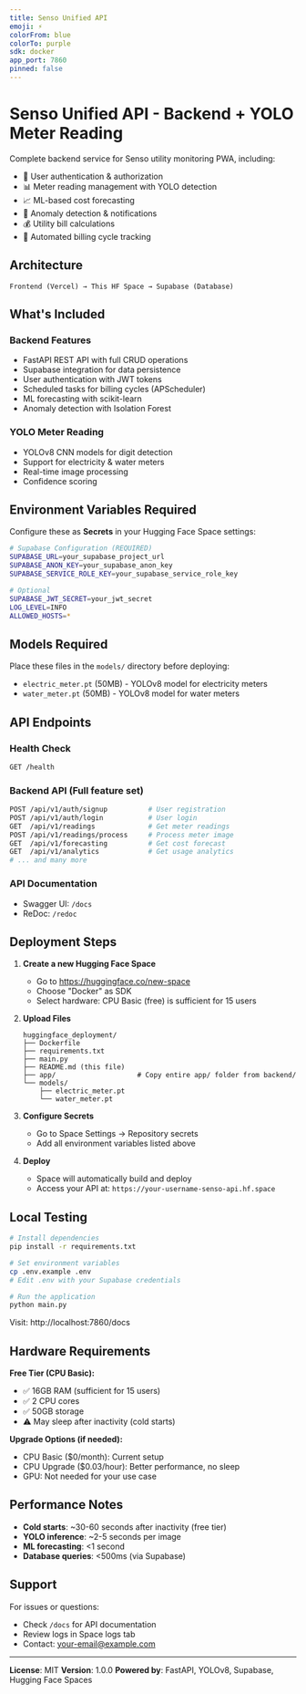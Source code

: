 ```yaml
---
title: Senso Unified API
emoji: ⚡
colorFrom: blue
colorTo: purple
sdk: docker
app_port: 7860
pinned: false
---
```


# Senso Unified API - Backend + YOLO Meter Reading

Complete backend service for Senso utility monitoring PWA, including:
- 🔐 User authentication & authorization
- 📊 Meter reading management with YOLO detection
- 📈 ML-based cost forecasting
- 🔔 Anomaly detection & notifications
- 💰 Utility bill calculations
- 📅 Automated billing cycle tracking

## Architecture

```
Frontend (Vercel) → This HF Space → Supabase (Database)
```

## What's Included

### Backend Features
- FastAPI REST API with full CRUD operations
- Supabase integration for data persistence
- User authentication with JWT tokens
- Scheduled tasks for billing cycles (APScheduler)
- ML forecasting with scikit-learn
- Anomaly detection with Isolation Forest

### YOLO Meter Reading
- YOLOv8 CNN models for digit detection
- Support for electricity & water meters
- Real-time image processing
- Confidence scoring

## Environment Variables Required

Configure these as **Secrets** in your Hugging Face Space settings:

```bash
# Supabase Configuration (REQUIRED)
SUPABASE_URL=your_supabase_project_url
SUPABASE_ANON_KEY=your_supabase_anon_key
SUPABASE_SERVICE_ROLE_KEY=your_supabase_service_role_key

# Optional
SUPABASE_JWT_SECRET=your_jwt_secret
LOG_LEVEL=INFO
ALLOWED_HOSTS=*
```

## Models Required

Place these files in the `models/` directory before deploying:

- `electric_meter.pt` (50MB) - YOLOv8 model for electricity meters
- `water_meter.pt` (50MB) - YOLOv8 model for water meters

## API Endpoints

### Health Check
```bash
GET /health
```

### Backend API (Full feature set)
```bash
POST /api/v1/auth/signup          # User registration
POST /api/v1/auth/login           # User login
GET  /api/v1/readings             # Get meter readings
POST /api/v1/readings/process     # Process meter image
GET  /api/v1/forecasting          # Get cost forecast
GET  /api/v1/analytics            # Get usage analytics
# ... and many more
```

### API Documentation
- Swagger UI: `/docs`
- ReDoc: `/redoc`

## Deployment Steps

1. **Create a new Hugging Face Space**
   - Go to https://huggingface.co/new-space
   - Choose "Docker" as SDK
   - Select hardware: CPU Basic (free) is sufficient for 15 users

2. **Upload Files**
   ```
   huggingface_deployment/
   ├── Dockerfile
   ├── requirements.txt
   ├── main.py
   ├── README.md (this file)
   ├── app/                    # Copy entire app/ folder from backend/
   └── models/
       ├── electric_meter.pt
       └── water_meter.pt
   ```

3. **Configure Secrets**
   - Go to Space Settings → Repository secrets
   - Add all environment variables listed above

4. **Deploy**
   - Space will automatically build and deploy
   - Access your API at: `https://your-username-senso-api.hf.space`

## Local Testing

```bash
# Install dependencies
pip install -r requirements.txt

# Set environment variables
cp .env.example .env
# Edit .env with your Supabase credentials

# Run the application
python main.py
```

Visit: http://localhost:7860/docs

## Hardware Requirements

**Free Tier (CPU Basic):**
- ✅ 16GB RAM (sufficient for 15 users)
- ✅ 2 CPU cores
- ✅ 50GB storage
- ⚠️ May sleep after inactivity (cold starts)

**Upgrade Options (if needed):**
- CPU Basic ($0/month): Current setup
- CPU Upgrade ($0.03/hour): Better performance, no sleep
- GPU: Not needed for your use case

## Performance Notes

- **Cold starts**: ~30-60 seconds after inactivity (free tier)
- **YOLO inference**: ~2-5 seconds per image
- **ML forecasting**: <1 second
- **Database queries**: <500ms (via Supabase)

## Support

For issues or questions:
- Check `/docs` for API documentation
- Review logs in Space logs tab
- Contact: your-email@example.com

---

**License**: MIT
**Version**: 1.0.0
**Powered by**: FastAPI, YOLOv8, Supabase, Hugging Face Spaces
